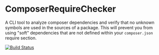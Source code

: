 # ComposerRequireChecker

A CLI tool to analyze composer dependencies and verify that no unknown symbols are used in the sources of a package.
This will prevent you from using "soft" dependencies that are not defined within your `composer.json` require section.

[![Build Status](https://travis-ci.org/maglnet/ComposerRequireChecker.svg?branch=master)](https://travis-ci.org/maglnet/ComposerRequireChecker)
